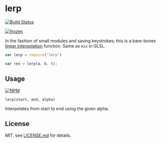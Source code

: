 # lerp

[![Build Status](https://travis-ci.org/mattdesl/lerp.svg?branch=master)](https://travis-ci.org/mattdesl/lerp)

[![frozen](http://badges.github.io/stability-badges/dist/frozen.svg)](http://github.com/badges/stability-badges)

In the fashion of small modules and saving keystrokes; this is a bare-bones [linear interpolation](http://en.wikipedia.org/wiki/Linear_interpolation) function. Same as `mix` in GLSL.

```js
var lerp = require('lerp')

var res = lerp(a, b, t);
```

## Usage

[![NPM](https://nodei.co/npm/lerp.png)](https://nodei.co/npm/lerp/)

```lerp(start, end, alpha)```

Interpolates from start to end using the given alpha.

## License

MIT, see [LICENSE.md](http://github.com/mattdesl/lerp/blob/master/LICENSE.md) for details.
